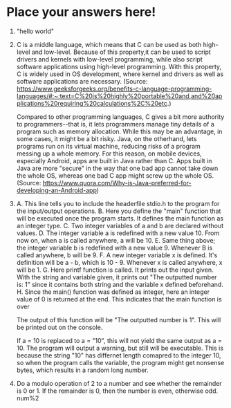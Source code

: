 # Place your answers here!

1. "hello world"


2. C is a middle language, which means that C can be used as both high-level and low-level.
   Because of this property,it can be used to script drivers and kernels with low-level programming,
   while also script software applications using high-level programming.
   With this property, C is widely used in OS development, where kernel and drivers as well as software applications are necessary.
   (Source: https://www.geeksforgeeks.org/benefits-c-language-programming-languages/#:~:text=C%20is%20highly%20portable%20and,and%20applications%20requiring%20calculations%2C%20etc.)

   Compared to other programming languages, C gives a bit more authority to programmers--that is, it lets programmers manage tiny details
   of a program such as memory allocation. While this may be an advantage, in some cases, it might be a bit risky.
   Java, on the otherhand, lets programs run on its virtual machine, reducing risks of a program messing up a whole memory.
   For this reason, on mobile devices, especially Android, apps are built in Java rather than C. Apps built in Java are more "secure"
   in the way that one bad app cannot take down the whole OS, whereas one bad C app might screw up the whole OS.
   (Source: https://www.quora.com/Why-is-Java-preferred-for-developing-an-Android-app)


3. 
   A. This line tells you to include the headerfile stdio.h to the program for the input/output operations.
   B. Here you define the "main" function that will be executed once the program starts. It defines the main function as an integer type.
   C. Two integer variables of a and b are declared without values. 
   D. The integer variable a is redefined with a new value 10. From now on, when a is called anywhere, a will be 10.
   E. Same thing above; the integer variable b is redefined with a new value 9. Whenever B is called anywhere, b will be 9.
   F. A new integer variable x is defined. It's definition will be a - b, which is 10 - 9. Whenever x is called anywhere, x will be 1.
   G. Here printf function is called. It prints out the input given. With the string and variable given, it prints out "The outputted number is: 1"
      since it contains both string and the variable x defined beforehand.
   H. Since the main() function was defined as integer, here an integer value of 0 is returned at the end. This indicates that the main function is over



   The output of this function will be "The outputted number is 1". This will be printed out on the console.
   
   
   If a = 10 is replaced to a = "10", this will not yield the same output as a = 10. The program will output a warning, but still
   will be executable. This is because the string "10" has differnet length comapred to the integer 10, so when the program
   calls the variable, the program might get nonsense bytes, which results in a random long number.





5.  Do a modulo operation of 2 to a number and see whether the remainder is 0 or 1. If the remainder is 0, then the number is even, otherwise odd.
    num%2
